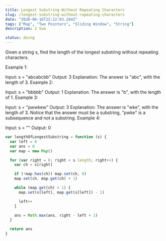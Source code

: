 ```yaml
---
title: Longest Substring Without Repeating Characters
slug: /longest-substring-without-repeating-characters
date: "2020-06-16T22:12:03.284Z"
tags: ["Map", "Two Pointers", "Sliding Window", "String"]
description: 2 Sum

status: doing
---
```


Given a string s, find the length of the longest substring without repeating characters.

Example 1:

Input: s = "abcabcbb"
Output: 3
Explanation: The answer is "abc", with the length of 3.
Example 2:

Input: s = "bbbbb"
Output: 1
Explanation: The answer is "b", with the length of 1.
Example 3:

Input: s = "pwwkew"
Output: 3
Explanation: The answer is "wke", with the length of 3.
Notice that the answer must be a substring, "pwke" is a subsequence and not a substring.
Example 4:

Input: s = ""
Output: 0

```javascript
var lengthOfLongestSubstring = function (s) {
  var left = 0
  var ans = 0
  var map = new Map()

  for (var right = 0; right < s.length; right++) {
    var ch = s[right]

    if (!map.has(ch)) map.set(ch, 0)
    map.set(ch, map.get(ch) + 1)

    while (map.get(ch) > 1) {
      map.set(s[left], map.get(s[left]) - 1)

      left++
    }

    ans = Math.max(ans, right - left + 1)
  }

  return ans
}
```
